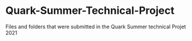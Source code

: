 # Quark-Summer-Technical-Project
Files and folders that were submitted in the Quark Summer technical Projet 2021
